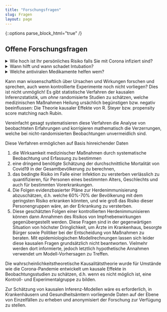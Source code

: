 ```yaml
---
title: "Forschungsfragen"
slug: Fragen
layout: page
---
```

{::options parse_block_html="true" /}
## Offene Forschungsfragen
<details><summary markdown="span">Wie hoch ist Ihr persönliches Risiko falls Sie mit Corona infiziert sind?</summary>
Es wurde viel diskutiert, ob Menschen "an" oder "mit" Corona versterben.
Die Frage ist, ob Corona *ursächlich* war für das Versterben einer Person, und wie gefährlich Covid-19 im Vergleich zu beispielsweise Influenza ist.
Obwohl diese Frage alle getroffenen Maßnahmen betrifft, ist sie anhand der veröffentlichten Zahlen leider nicht zu beantworten.
Repräsentative Antikörpertests können diese Frage klären und auch Obduktionen tragen durch das Expertengutachten wertvolle Informationen bei.
</details>


<details><summary markdown="span">Wann hilft und wann schadet Intubation?</summary>
Die Ärzte in den Intensivstationen müssen täglich Behandlungsentscheidungen treffen.
Kürzlich traten einige Ärzte in Europa und den USA an die Öffentlichkeit, und berichteten Ihre Erfahrungen mit dem Intubieren bei Covid-19 Erkrankten Patienten:
Sie äußerten sich sehr überrascht, dass selbst bei niedriger Sauerstoffsättigung von ca. 50% viele Ihrer Patienten ohne Intubation die Krankheit überstehen, jedoch die intubierten Patienten zumeist versterben
([New York Times Artikel](https://www.nytimes.com/2020/04/14/nyregion/new-york-coronavirus.html){:target="_blank"},
[New York Times @ YouTube](https://www.youtube.com/watch?v=bp5RMutCNoI){:target="_blank"}).
</details>

<details><summary markdown="span">Welche antiviralen Medikamente helfen wem?</summary>
Ärzte lernen von den Beobachtungen während ihrer Arbeit und - in einer neuen Pandemie - durch Versuch, Irrtum und Erfolg.
Diese Erfahrungen können randomisierte Studien zur Wirksamkeit der Intubationsbehandlung anregen
Aber der kontrollierte Forschungsprozess braucht seine Zeit und muss ethisch sorgfältig abgewogen werden (vgl. Drosten.
Heute gibt es diese wissenschaftlichen, randomisierte Studien zum Behandlungserfolg von Interventionen noch nicht.

In dieser katastrophalen Situation ist es besonders wichtig, nicht nur Erfahrungsberichte zu teilen oder auf kontrollierte Studien zu warten. 
Informationen über die Umstände können systematisch mit einer Erkrankungs-Datenspende gesammelt werden, um so wissenschaftliche Einschätzungen der Situation zu erhalten.
</details>

Kann man wissenschaftlich über Ursachen und Wirkungen forschen und sprechen, auch wenn kontrollierte Experimente noch nicht vorliegen?
Dies ist nicht unmöglich!
Es gibt statistische Verfahren der kausalen Inferenzstatistik, um *ohne* randomisierte Studien zu schätzen, welche medizinischen Maßnahmen Heilung ursächlich begünstigen bzw. negativ beeinflussen:
Die Theorie kausaler Effekte von R. Steyer bzw. propensity score matching nach Rubin.

Vereinfacht gesagt systematisieren diese Verfahren die Analyse von beobachteten Erfahrungen und korrigieren mathematisch die Verzerrungen, welche bei nicht-randomisierten Beobachtungen unvermeidlich sind.

Diese Verfahren ermöglichen auf Basis hinreichender Daten 
1. die Wirksamkeit medizinischer Maßnahmen durch systematische Beobachtung und Erfassung zu bestimmen
3. eine dringend benötigte Schätzung der durchschnittliche Mortalität von Covid19 in der Gesamtbevölkerung zu berechnen,
4. das bedingte Risiko im Falle einer Infektion zu versterben verlässlich zu quantifizieren, für Personen eines bestimmten Alters, Geschlechts und auch für bestimmten Vorerkrankungen.
5. Die Folgen evidenzbasierter Pläne zur Herdenimmunisierung abzuschätzen, d.h. welche 60%-70% der Bevölkerung mit dem geringsten Risiko erkranken könnten, und wie groß das Risiko dieser Personengruppen wäre, an der Erkrankung zu versterben.
6. Diese geschätzten Folgen einer kontrollierten Herdenimmunisieren können dann Annahmen des Risikos von Impfnebenwirkungen gegenübergestellt werden.
Diese Fragen sind in der gegenwärtigen Situation von höchster Dringlichkeit, um Ärzte im Krankenhaus, besorgte Bürger sowie Politiker bei der Entscheidung von Maßnahmen zu beraten.
Mit epidemiologischen Modellrechnungen lassen sich leider diese kausalen Fragen grundsätzlich nicht beantworten.
Vielmehr werden dort informierte, jedoch letztlich hypothetische Annahmen verwendet um Modell-Vorhersagen zu Treffen.


Die wahrscheinlichkeitstheoretische Kausalitätstheorie wurde für Umstände wie die Corona-Pandemie entwickelt um kausale Effekte in Beobachtungsstudien zu schätzen, d.h. wenn es nicht möglich ist, eine Kontroll- und Experimentalgruppe zu bilden.
 <!-- erlaubt es auf Basis nicht experimentell und randomisiert erhobener Daten ursächliche Effekte zu schätzen.Sie  -->
 <!-- , beispielsweise aus ethischen oder ökonomischen Gründen. -->
Zur Schätzung von kausalen Inferenz-Modellen wäre es erforderlich, in Krankenhäusern und Gesundheitsämtern vorliegende Daten auf der Ebene von Einzelfällen zu erheben und anonymisiert der Forschung zur Verfügung zu stellen.
